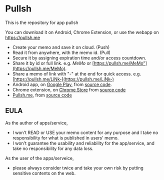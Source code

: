 # Pullsh
This is the repository for app pullsh

You can download it on Android, Chrome Extension, or use the webapp on https://pullsh.me

- Create your memo and save it on cloud. (Push)
- Read it from anywhere, with the memo id. (Pull)
- Secure it by assigning expiration time and/or access countdown.
- Share it by id or full link. e.g. *MeMo* or [https://pullsh.me/MeMo"](https://pullsh.me/MeMo).
- Share a memo of link with "-" at the end for quick access. e.g. [https://pullsh.me/LiNk-](https://pullsh.me/LiNk-)
- Android app, on [Google Play](https://play.google.com/store/apps/details?id=xyz.jienan.pushpull), from [source code](https://github.com/zjn0505/Pullsh-Android).
- Chrome extension, on [Chrome Store](https://chrome.google.com/webstore/detail/pullsh/efinljejnfeaongopbnijppjolghpook) from [source code](https://github.com/zjn0505/Pullsh)
- [Pullsh.me](https://pullsh.me), from [source code](https://github.com/zjn0505/MemoNode) 




## EULA
As the author of apps/service,
- I won't READ or USE your memo content for any purpose and I take no responsibility for what is published in users' memo.
- I won't guarantee the usability and reliability for the app/service, and take no responsibility for any data loss. 

As the user of the apps/serveice,
- please always consider twice and take your own risk by putting sensitive contents on the web.

